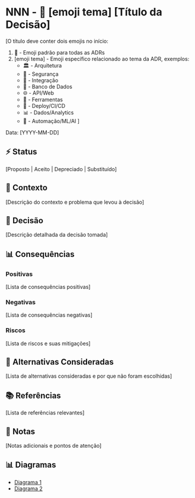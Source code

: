 # NNN - 📝 [emoji tema] [Título da Decisão]

[O título deve conter dois emojis no início:
1. 📝 - Emoji padrão para todas as ADRs
2. [emoji tema] - Emoji específico relacionado ao tema da ADR, exemplos:
   - 🏛️ - Arquitetura
   - 🔐 - Segurança
   - 🔄 - Integração
   - 🎲 - Banco de Dados
   - 🌐 - API/Web
   - 🔧 - Ferramentas
   - 🚀 - Deploy/CI/CD
   - 📊 - Dados/Analytics
   - 🤖 - Automação/ML/AI
]

Data: [YYYY-MM-DD]

## ⚡ Status

[Proposto | Aceito | Depreciado | Substituído]

## 🎯 Contexto

[Descrição do contexto e problema que levou à decisão]

## 🔨 Decisão

[Descrição detalhada da decisão tomada]

## 📊 Consequências

### Positivas

[Lista de consequências positivas]

### Negativas

[Lista de consequências negativas]

### Riscos

[Lista de riscos e suas mitigações]

## 🔄 Alternativas Consideradas

[Lista de alternativas consideradas e por que não foram escolhidas]

## 📚 Referências

[Lista de referências relevantes]

## 📝 Notas

[Notas adicionais e pontos de atenção]

## 📊 Diagramas

- [Diagrama 1](diagrams/adr-NNN-diagram1.png)
- [Diagrama 2](diagrams/adr-NNN-diagram2.png) 